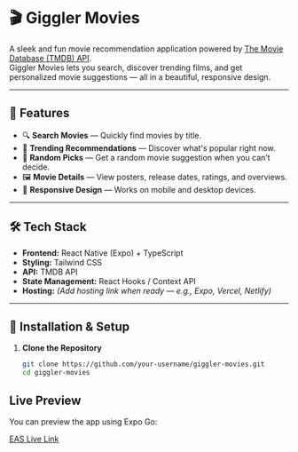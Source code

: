 # 🎬 Giggler Movies

A sleek and fun movie recommendation application powered by [The Movie Database (TMDB) API](https://www.themoviedb.org/documentation/api).  
Giggler Movies lets you search, discover trending films, and get personalized movie suggestions — all in a beautiful, responsive design.

---

## 🚀 Features

- 🔍 **Search Movies** — Quickly find movies by title.  
- 🎯 **Trending Recommendations** — Discover what's popular right now.  
- 🎲 **Random Picks** — Get a random movie suggestion when you can’t decide.  
- 🖼 **Movie Details** — View posters, release dates, ratings, and overviews.  
- 📱 **Responsive Design** — Works on mobile and desktop devices.

---

## 🛠 Tech Stack

- **Frontend:** React Native (Expo) + TypeScript  
- **Styling:** Tailwind CSS  
- **API:** TMDB API  
- **State Management:** React Hooks / Context API  
- **Hosting:** _(Add hosting link when ready — e.g., Expo, Vercel, Netlify)_

---

## 🔧 Installation & Setup

1. **Clone the Repository**
   ```bash
   git clone https://github.com/your-username/giggler-movies.git
   cd giggler-movies

## Live Preview
You can preview the app using Expo Go:

[EAS Live Link](https://giggler-mobile-movie-app--nju5pdx2jk.expo.app)

